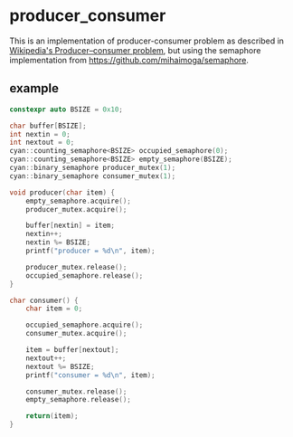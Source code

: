 # producer_consumer
This is an implementation of producer-consumer problem as described in [Wikipedia's Producer–consumer problem](https://en.wikipedia.org/wiki/Producer%E2%80%93consumer_problem), but using the semaphore implementation from https://github.com/mihaimoga/semaphore.
## example
```cpp
constexpr auto BSIZE = 0x10;

char buffer[BSIZE];
int nextin = 0;
int nextout = 0;
cyan::counting_semaphore<BSIZE> occupied_semaphore(0);
cyan::counting_semaphore<BSIZE> empty_semaphore(BSIZE);
cyan::binary_semaphore producer_mutex(1);
cyan::binary_semaphore consumer_mutex(1);

void producer(char item) {
	empty_semaphore.acquire();
	producer_mutex.acquire();

	buffer[nextin] = item;
	nextin++;
	nextin %= BSIZE;
	printf("producer = %d\n", item);

	producer_mutex.release();
	occupied_semaphore.release();
}

char consumer() {
	char item = 0;

	occupied_semaphore.acquire();
	consumer_mutex.acquire();

	item = buffer[nextout];
	nextout++;
	nextout %= BSIZE;
	printf("consumer = %d\n", item);

	consumer_mutex.release();
	empty_semaphore.release();

	return(item);
}
```
